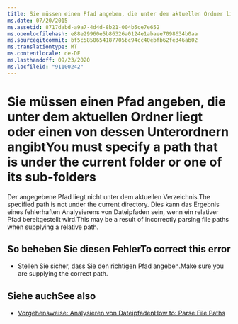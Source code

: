 ```yaml
---
title: Sie müssen einen Pfad angeben, die unter dem aktuellen Ordner liegt oder einen von dessen Unterordnern angibt
ms.date: 07/20/2015
ms.assetid: 8717dabd-a9a7-4d4d-8b21-004b5ce7e652
ms.openlocfilehash: e88e29960e5b86326a0124e1abaee7098634b0aa
ms.sourcegitcommit: bf5c5850654187705bc94cc40ebfb62fe346ab02
ms.translationtype: MT
ms.contentlocale: de-DE
ms.lasthandoff: 09/23/2020
ms.locfileid: "91100242"
---
```

# <a name="you-must-specify-a-path-that-is-under-the-current-folder-or-one-of-its-sub-folders"></a><span data-ttu-id="0034c-102">Sie müssen einen Pfad angeben, die unter dem aktuellen Ordner liegt oder einen von dessen Unterordnern angibt</span><span class="sxs-lookup"><span data-stu-id="0034c-102">You must specify a path that is under the current folder or one of its sub-folders</span></span>

<span data-ttu-id="0034c-103">Der angegebene Pfad liegt nicht unter dem aktuellen Verzeichnis.</span><span class="sxs-lookup"><span data-stu-id="0034c-103">The specified path is not under the current directory.</span></span> <span data-ttu-id="0034c-104">Dies kann das Ergebnis eines fehlerhaften Analysierens von Dateipfaden sein, wenn ein relativer Pfad bereitgestellt wird.</span><span class="sxs-lookup"><span data-stu-id="0034c-104">This may be a result of incorrectly parsing file paths when supplying a relative path.</span></span>  
  
## <a name="to-correct-this-error"></a><span data-ttu-id="0034c-105">So beheben Sie diesen Fehler</span><span class="sxs-lookup"><span data-stu-id="0034c-105">To correct this error</span></span>  
  
- <span data-ttu-id="0034c-106">Stellen Sie sicher, dass Sie den richtigen Pfad angeben.</span><span class="sxs-lookup"><span data-stu-id="0034c-106">Make sure you are supplying the correct path.</span></span>  
  
## <a name="see-also"></a><span data-ttu-id="0034c-107">Siehe auch</span><span class="sxs-lookup"><span data-stu-id="0034c-107">See also</span></span>

- [<span data-ttu-id="0034c-108">Vorgehensweise: Analysieren von Dateipfaden</span><span class="sxs-lookup"><span data-stu-id="0034c-108">How to: Parse File Paths</span></span>](../developing-apps/programming/drives-directories-files/how-to-parse-file-paths.md)

